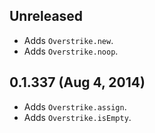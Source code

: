 ## Unreleased 
- Adds `Overstrike.new`.
- Adds `Overstrike.noop`.

## 0.1.337 (Aug 4, 2014)
- Adds `Overstrike.assign`.
- Adds `Overstrike.isEmpty`.
